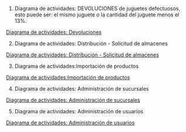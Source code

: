 1. Diagrama de actividades: DEVOLUCIONES de juguetes defectuosos, esto puede ser: el mismo juguete o la cantidad del juguete menos el 13%.

[Diagrama de actividades: Devoluciones](https://github.com/axelbol/rfp-1/issues/16)

2. Diagrama de actividades: Distribución - Solicitud de almacenes

[Diagrama de actividades: Distribución - Solicitud de almacenes](https://github.com/axelbol/rfp-1/issues/19)

3. Diagrama de actividades:Importación de productos

[Diagrama de actividades:Importación de productos](https://github.com/axelbol/rfp-1/issues/20)

4. Diagrama de actividades: Administración de sucursales

[Diagrama de actividades: Administración de sucursales](https://github.com/axelbol/rfp-1/issues/17)

5. Diagrama de actividades: Administración de usuarios

[Diagrama de actividades: Administración de usuarios](https://github.com/axelbol/rfp-1/issues/18)


